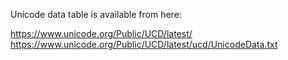 Unicode data table is available from here:

https://www.unicode.org/Public/UCD/latest/
https://www.unicode.org/Public/UCD/latest/ucd/UnicodeData.txt
